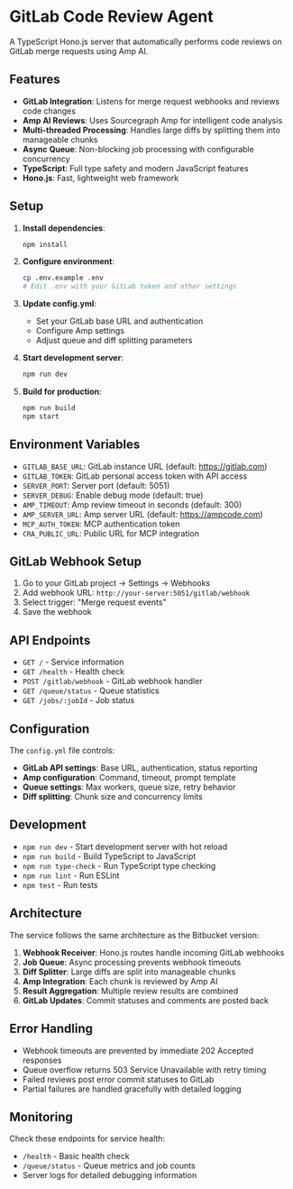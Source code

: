 # GitLab Code Review Agent

A TypeScript Hono.js server that automatically performs code reviews on GitLab merge requests using Amp AI.

## Features

- **GitLab Integration**: Listens for merge request webhooks and reviews code changes
- **Amp AI Reviews**: Uses Sourcegraph Amp for intelligent code analysis
- **Multi-threaded Processing**: Handles large diffs by splitting them into manageable chunks
- **Async Queue**: Non-blocking job processing with configurable concurrency
- **TypeScript**: Full type safety and modern JavaScript features
- **Hono.js**: Fast, lightweight web framework

## Setup

1. **Install dependencies**:
   ```bash
   npm install
   ```

2. **Configure environment**:
   ```bash
   cp .env.example .env
   # Edit .env with your GitLab token and other settings
   ```

3. **Update config.yml**:
   - Set your GitLab base URL and authentication
   - Configure Amp settings
   - Adjust queue and diff splitting parameters

4. **Start development server**:
   ```bash
   npm run dev
   ```

5. **Build for production**:
   ```bash
   npm run build
   npm start
   ```

## Environment Variables

- `GITLAB_BASE_URL`: GitLab instance URL (default: https://gitlab.com)
- `GITLAB_TOKEN`: GitLab personal access token with API access
- `SERVER_PORT`: Server port (default: 5051)
- `SERVER_DEBUG`: Enable debug mode (default: true)
- `AMP_TIMEOUT`: Amp review timeout in seconds (default: 300)
- `AMP_SERVER_URL`: Amp server URL (default: https://ampcode.com)
- `MCP_AUTH_TOKEN`: MCP authentication token
- `CRA_PUBLIC_URL`: Public URL for MCP integration

## GitLab Webhook Setup

1. Go to your GitLab project → Settings → Webhooks
2. Add webhook URL: `http://your-server:5051/gitlab/webhook`
3. Select trigger: "Merge request events"
4. Save the webhook

## API Endpoints

- `GET /` - Service information
- `GET /health` - Health check
- `POST /gitlab/webhook` - GitLab webhook handler
- `GET /queue/status` - Queue statistics
- `GET /jobs/:jobId` - Job status

## Configuration

The `config.yml` file controls:

- **GitLab API settings**: Base URL, authentication, status reporting
- **Amp configuration**: Command, timeout, prompt template
- **Queue settings**: Max workers, queue size, retry behavior
- **Diff splitting**: Chunk size and concurrency limits

## Development

- `npm run dev` - Start development server with hot reload
- `npm run build` - Build TypeScript to JavaScript
- `npm run type-check` - Run TypeScript type checking
- `npm run lint` - Run ESLint
- `npm test` - Run tests

## Architecture

The service follows the same architecture as the Bitbucket version:

1. **Webhook Receiver**: Hono.js routes handle incoming GitLab webhooks
2. **Job Queue**: Async processing prevents webhook timeouts
3. **Diff Splitter**: Large diffs are split into manageable chunks
4. **Amp Integration**: Each chunk is reviewed by Amp AI
5. **Result Aggregation**: Multiple review results are combined
6. **GitLab Updates**: Commit statuses and comments are posted back

## Error Handling

- Webhook timeouts are prevented by immediate 202 Accepted responses
- Queue overflow returns 503 Service Unavailable with retry timing
- Failed reviews post error commit statuses to GitLab
- Partial failures are handled gracefully with detailed logging

## Monitoring

Check these endpoints for service health:

- `/health` - Basic health check
- `/queue/status` - Queue metrics and job counts
- Server logs for detailed debugging information
